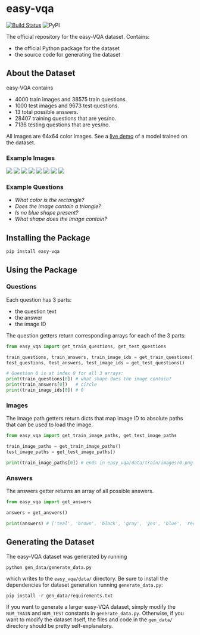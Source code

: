 # easy-vqa

[![Build Status](https://travis-ci.com/vzhou842/easy-vqa.svg?branch=master)](https://travis-ci.com/vzhou842/easy-vqa)
![PyPI](https://img.shields.io/pypi/v/easy-vqa)

The official repository for the easy-VQA dataset. Contains:
- the official Python package for the dataset
- the source code for generating the dataset

## About the Dataset

easy-VQA contains

- 4000 train images and 38575 train questions.
- 1000 test images and 9673 test questions.
- 13 total possible answers.
- 28407 training questions that are yes/no.
- 7136 testing questions that are yes/no.

All images are 64x64 color images. See a [live demo](https://easy-vqa-demo.victorzhou.com/) of a model trained on the dataset.

### Example Images

![](./easy_vqa/data/train/images/0.png)
![](./easy_vqa/data/train/images/1.png)
![](./easy_vqa/data/train/images/2.png)
![](./easy_vqa/data/train/images/3.png)
![](./easy_vqa/data/train/images/5.png)
![](./easy_vqa/data/train/images/6.png)
![](./easy_vqa/data/train/images/7.png)
![](./easy_vqa/data/train/images/8.png)

### Example Questions

- _What color is the rectangle?_
- _Does the image contain a triangle?_
- _Is no blue shape present?_
- _What shape does the image contain?_

## Installing the Package

`pip install easy-vqa`

## Using the Package

### Questions

Each question has 3 parts:
- the question text
- the answer
- the image ID

The question getters return corresponding arrays for each of the 3 parts:

```python
from easy_vqa import get_train_questions, get_test_questions

train_questions, train_answers, train_image_ids = get_train_questions()
test_questions, test_answers, test_image_ids = get_test_questions()

# Question 0 is at index 0 for all 3 arrays:
print(train_questions[0]) # what shape does the image contain?
print(train_answers[0])   # circle
print(train_image_ids[0]) # 0
```

### Images

The image path getters return dicts that map image ID to absolute paths that can be used to load the image.

```python
from easy_vqa import get_train_image_paths, get_test_image_paths

train_image_paths = get_train_image_paths()
test_image_paths = get_test_image_paths()

print(train_image_paths[0]) # ends in easy_vqa/data/train/images/0.png
```

### Answers

The answers getter returns an array of all possible answers.

```python
from easy_vqa import get_answers

answers = get_answers()

print(answers) # ['teal', 'brown', 'black', 'gray', 'yes', 'blue', 'rectangle', 'yellow', 'triangle', 'red', 'circle', 'no', 'green']
```

## Generating the Dataset

The easy-VQA dataset was generated by running

```shell
python gen_data/generate_data.py
```

which writes to the `easy_vqa/data/` directory. Be sure to install the dependencies for dataset generation running `generate_data.py`:

```shell
pip install -r gen_data/requirements.txt
```

If you want to generate a larger easy-VQA dataset, simply modify the `NUM_TRAIN` and `NUM_TEST` constants in `generate_data.py`. Otherwise, if you want to modify the dataset itself, the files and code in the `gen_data/` directory should be pretty self-explanatory.
